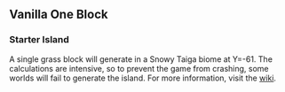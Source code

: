 ## Vanilla One Block
### Starter Island
A single grass block will generate in a Snowy Taiga biome at Y=-61. The calculations are intensive, so to prevent the game from crashing, some worlds will fail to generate the island. For more information, visit the [wiki](https://github.com/BluePsychoRanger/SkyBlock_Collection/wiki).
